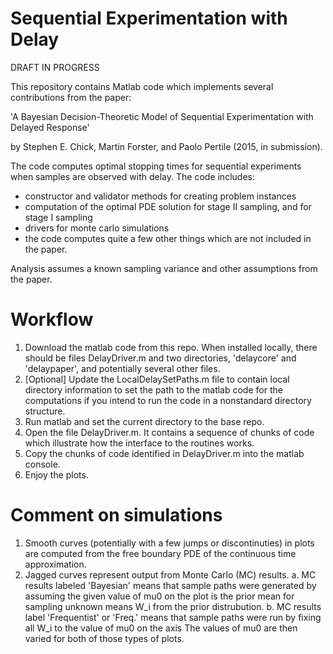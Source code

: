 # Sequential Experimentation with Delay

DRAFT IN PROGRESS

This repository contains Matlab code which implements several contributions from the paper:

'A Bayesian Decision-Theoretic Model of Sequential Experimentation with Delayed Response' 

by Stephen E. Chick, Martin Forster, and Paolo Pertile (2015, in submission).

The code computes optimal stopping times for sequential experiments when samples are observed with delay. The code includes:

 - constructor and validator methods for creating problem instances
 - computation of the optimal PDE solution for stage II sampling, and for stage I sampling 
 - drivers for monte carlo simulations
 - the code computes quite a few other things which are not included in the paper.
 
 Analysis assumes a known sampling variance and other assumptions from the paper.

# Workflow

1. Download the matlab code from this repo. When installed locally, there should be files DelayDriver.m and two directories, 'delaycore' and 'delaypaper', and potentially several other files.
2. [Optional] Update the LocalDelaySetPaths.m file to contain local directory information to set the path to the matlab code for the computations if you intend to run the code in a nonstandard directory structure.
3. Run matlab and set the current directory to the base repo.
4. Open the file DelayDriver.m. It contains a sequence of chunks of code which illustrate how the interface to the routines works.
5. Copy the chunks of code identified in DelayDriver.m into the matlab console.
6. Enjoy the plots.

# Comment on simulations

1. Smooth curves (potentially with a few jumps or discontinuties) in plots are computed from the free boundary PDE of the continuous time approximation.
2. Jagged curves represent output from Monte Carlo (MC) results.
    a. MC results labeled 'Bayesian' means that sample paths were generated by assuming the given value of mu0 on the plot is the prior mean for sampling unknown means W_i from the prior distrubution.
    b. MC results label 'Frequentist' or 'Freq.' means that sample paths were run by fixing all W_i to the value of mu0 on the axis
    The values of mu0 are then varied for both of those types of plots.
    
    
